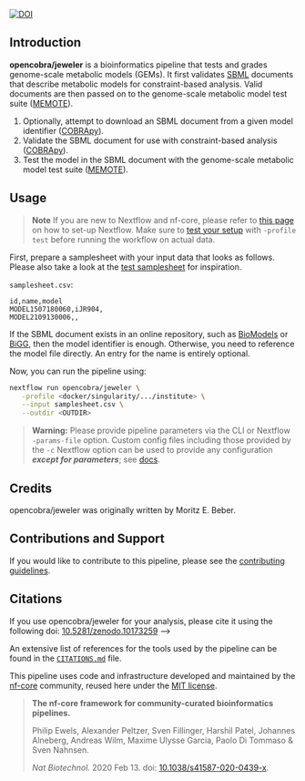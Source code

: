 [![DOI](https://zenodo.org/badge/691285192.svg)](https://zenodo.org/doi/10.5281/zenodo.10173259)

## Introduction

**opencobra/jeweler** is a bioinformatics pipeline that tests and grades genome-scale metabolic models (GEMs). It first validates [SBML](https://sbml.org/) documents that describe metabolic models for constraint-based analysis. Valid documents are then passed on to the genome-scale metabolic model test suite ([MEMOTE](https://memote.io)).

<!-- TODO nf-core: Include a figure that guides the user through the major workflow steps. Many nf-core
     workflows use the "tube map" design for that. See https://nf-co.re/docs/contributing/design_guidelines#examples for examples.   -->

1. Optionally, attempt to download an SBML document from a given model identifier ([COBRApy](https://opencobra.github.io/cobrapy/)).
2. Validate the SBML document for use with constraint-based analysis ([COBRApy](https://opencobra.github.io/cobrapy/)).
3. Test the model in the SBML document with the genome-scale metabolic model test suite ([MEMOTE](https://memote.io)).

## Usage

> **Note**
> If you are new to Nextflow and nf-core, please refer to [this page](https://nf-co.re/docs/usage/installation) on how
> to set-up Nextflow. Make sure to [test your setup](https://nf-co.re/docs/usage/introduction#how-to-run-a-pipeline)
> with `-profile test` before running the workflow on actual data.

First, prepare a samplesheet with your input data that looks as follows. Please also take a look at the [test samplesheet](assets/samplesheet.csv) for inspiration.

`samplesheet.csv`:

```csv
id,name,model
MODEL1507180060,iJR904,
MODEL2109130006,,
```

If the SBML document exists in an online repository, such as [BioModels](https://www.ebi.ac.uk/biomodels/) or [BiGG](http://bigg.ucsd.edu/), then the model identifier is enough. Otherwise, you need to reference the model file directly. An entry for the name is entirely optional.

Now, you can run the pipeline using:

```bash
nextflow run opencobra/jeweler \
   -profile <docker/singularity/.../institute> \
   --input samplesheet.csv \
   --outdir <OUTDIR>
```

> **Warning:**
> Please provide pipeline parameters via the CLI or Nextflow `-params-file` option. Custom config files including those
> provided by the `-c` Nextflow option can be used to provide any configuration _**except for parameters**_;
> see [docs](https://nf-co.re/usage/configuration#custom-configuration-files).

## Credits

opencobra/jeweler was originally written by Moritz E. Beber.

<!-- We thank the following people for their extensive assistance in the development of this pipeline: -->

<!-- TODO nf-core: If applicable, make list of people who have also contributed -->

## Contributions and Support

If you would like to contribute to this pipeline, please see the [contributing guidelines](.github/CONTRIBUTING.md).

## Citations

If you use opencobra/jeweler for your analysis, please cite it using the following doi: [10.5281/zenodo.10173259](https://zenodo.org/doi/10.5281/zenodo.10173259) -->

An extensive list of references for the tools used by the pipeline can be found in the [`CITATIONS.md`](CITATIONS.md) file.

This pipeline uses code and infrastructure developed and maintained by the [nf-core](https://nf-co.re) community, reused here under the [MIT license](https://github.com/nf-core/tools/blob/master/LICENSE).

> **The nf-core framework for community-curated bioinformatics pipelines.**
>
> Philip Ewels, Alexander Peltzer, Sven Fillinger, Harshil Patel, Johannes Alneberg, Andreas Wilm, Maxime Ulysse Garcia, Paolo Di Tommaso & Sven Nahnsen.
>
> _Nat Biotechnol._ 2020 Feb 13. doi: [10.1038/s41587-020-0439-x](https://dx.doi.org/10.1038/s41587-020-0439-x).

